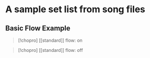 # A sample set list from song files

## Basic Flow Example

> [!chopro] [[standard]]
> flow: on

> [!chopro] [[standard]]
> flow: off
